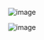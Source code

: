 ![image](https://github.com/RiteshPhadtare2004/SMD-PR/assets/138662944/d5f1a36e-4a44-4a07-be0c-e969a2ff8ed6)


![image](https://github.com/RiteshPhadtare2004/SMD-PR/assets/138662944/48bb5a3d-a131-429e-89ce-21055d92c8aa)
